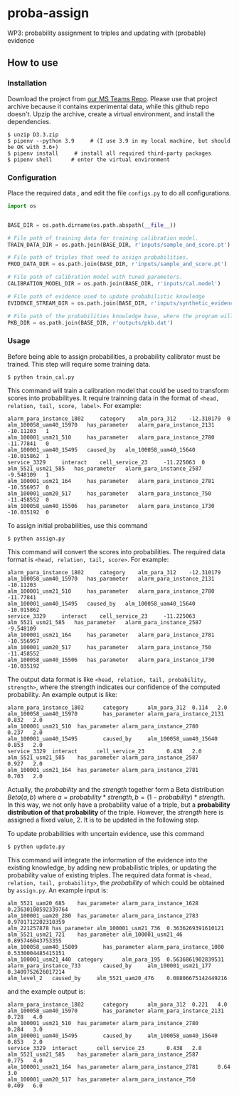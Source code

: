# proba-assign
WP3: probability assignment to triples and updating with (probable) evidence


## How to use


### Installation

Download the project from [our MS Teams Repo](https://uoe.sharepoint.com/:u:/r/sites/TREAT/Shared%20Documents/General/code/D3.3.zip?csf=1&web=1&e=etDOfh). Please use that project archive because it contains experimental data, while this github repo doesn't. Upzip the archive, create a virtual environment, and install the dependencies.


```shell
$ unzip D3.3.zip
$ pipenv --python 3.9     # (I use 3.9 in my local machine, but should be OK with 3.6+)
$ pipenv install     # install all required third-party packages
$ pipenv shell      # enter the virtual environment
```

### Configuration
Place the required data , and edit the file `configs.py` to do all configurations. 

```python
import os


BASE_DIR = os.path.dirname(os.path.abspath(__file__))

# File path of training data for training calibration model.
TRAIN_DATA_DIR = os.path.join(BASE_DIR, r'inputs/sample_and_score.pt')

# File path of triples that need to assign probabilities.
PROD_DATA_DIR = os.path.join(BASE_DIR, r'inputs/sample_and_score.pt')

# File path of calibration model with tuned parameters.
CALIBRATION_MODEL_DIR = os.path.join(BASE_DIR, r'inputs/cal.model')

# File path of evidence used to update probabilistic knowledge
EVIDENCE_STREAM_DIR = os.path.join(BASE_DIR, r'inputs/synthetic_evidence.dat')

# File path of the probabilities knowledge base, where the program will dump the PKB.
PKB_DIR = os.path.join(BASE_DIR, r'outputs/pkb.dat')
```

### Usage
Before being able to assign probabilities, a probability calibrator must be trained. This step will require some training data.
```shell
$ python train_cal.py
```

This command will train a calibration model that could be used to transform scores into probabilityes. It require trainning data in the format of `<head, relation, tail, score, label>`. For example:

```
alarm_para_instance_1802	 category	 alm_para_312	 -12.310179	 0
alm_100058_uam40_15970	 has_parameter	 alarm_para_instance_2131	 -10.11203	 1
alm_100001_usm21_510	 has_parameter	 alarm_para_instance_2780	 -11.77841	 0
alm_100001_uam40_15495	 caused_by	 alm_100058_uam40_15640	 -10.015862	 1
service_3329	 interact	 cell_service_23	 -11.225063	 0
alm_5521_usm21_585	 has_parameter	 alarm_para_instance_2587	 -9.548109	 1
alm_100001_usm21_164	 has_parameter	 alarm_para_instance_2781	 -10.556957	 0
alm_100001_uam20_517	 has_parameter	 alarm_para_instance_750	 -11.458552	 0
alm_100058_uam40_15506	 has_parameter	 alarm_para_instance_1730	 -10.035192	 0
```


To assign initial probabilities, use this command
```shell
$ python assign.py    
```

This command will convert the scores into probabilities. The required data format is `<head, relation, tail, score>`. For example:

```
alarm_para_instance_1802	 category	 alm_para_312	 -12.310179	 
alm_100058_uam40_15970	 has_parameter	 alarm_para_instance_2131	 -10.11203	 
alm_100001_usm21_510	 has_parameter	 alarm_para_instance_2780	 -11.77841	 
alm_100001_uam40_15495	 caused_by	 alm_100058_uam40_15640	 -10.015862	 
service_3329	 interact	 cell_service_23	 -11.225063	 
alm_5521_usm21_585	 has_parameter	 alarm_para_instance_2587	 -9.548109	 
alm_100001_usm21_164	 has_parameter	 alarm_para_instance_2781	 -10.556957	 
alm_100001_uam20_517	 has_parameter	 alarm_para_instance_750	 -11.458552	 
alm_100058_uam40_15506	 has_parameter	 alarm_para_instance_1730	 -10.035192	 
```

The output data format is like `<head, relation, tail, probability, strength>`, where the strength indicates our confidence of the computed probability. An example output is like:

```
alarm_para_instance_1802      category      alm_para_312  0.114   2.0
alm_100058_uam40_15970        has_parameter alarm_para_instance_2131      0.832   2.0
alm_100001_usm21_510  has_parameter alarm_para_instance_2780      0.237   2.0
alm_100001_uam40_15495        caused_by     alm_100058_uam40_15640        0.853   2.0
service_3329  interact      cell_service_23       0.438   2.0
alm_5521_usm21_585    has_parameter alarm_para_instance_2587      0.927   2.0
alm_100001_usm21_164  has_parameter alarm_para_instance_2781      0.703   2.0
```

Actually, the *probability* and the *strength* together form a Beta distribution $Beta(a, b)$ where $a=probability*strength, b=(1-probability)*strength$. In this way, we not only have a probability value of a triple, but a **probability distribution of that probability** of the triple. However, the *strength* here is assigned a fixed value, 2. It is to be updated in the following step.

To update probabilities with uncertain evidence, use this command
```shell
$ python update.py   
```

This command will integrate the information of the evidence into the existing knowledge, by adding new probabilistic triples, or updating the probability value of existing triples. The required data format is `<head, relation, tail, probability>`, the *probability* of which could be obtained by `assign.py`. An example input is:

```
alm_5521_uam20_685    has_parameter alarm_para_instance_1628      0.23630100592339764
alm_100001_uam20_280  has_parameter alarm_para_instance_2783      0.9701712202310359
alm_221257878 has_parameter alm_100001_usm21_736  0.3636269391610121
alm_5521_usm21_721    has_parameter alm_100001_usm21_46   0.895746043753355
alm_100058_uam40_15809        has_parameter alarm_para_instance_1080      0.5330004485415151
alm_100001_usm21_440  category      alm_para_195  0.5636861902839531
alarm_para_instance_733       caused_by     alm_100001_usm21_177  0.3409752626017214
alm_level_2   caused_by     alm_5521_uam20_476    0.08806675142449216
```

and the example output is:

```
alarm_para_instance_1802      category      alm_para_312  0.221   4.0
alm_100058_uam40_15970        has_parameter alarm_para_instance_2131      0.728   4.0
alm_100001_usm21_510  has_parameter alarm_para_instance_2780      0.284   3.0
alm_100001_uam40_15495        caused_by     alm_100058_uam40_15640        0.853   2.0
service_3329  interact      cell_service_23       0.438   2.0
alm_5521_usm21_585    has_parameter alarm_para_instance_2587      0.775   4.0
alm_100001_usm21_164  has_parameter alarm_para_instance_2781      0.64    3.0
alm_100001_uam20_517  has_parameter alarm_para_instance_750       0.409   6.0
```


